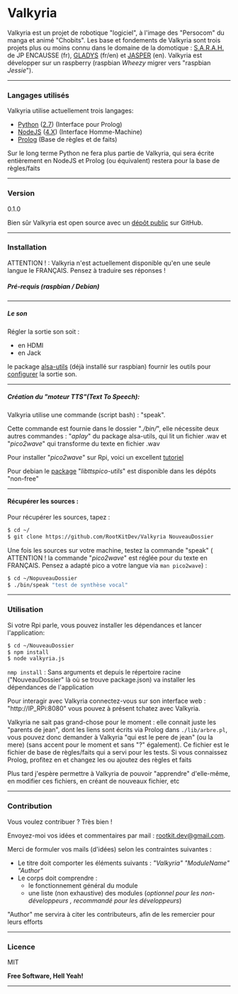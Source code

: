 # Valkyria

Valkyria est un projet de robotique "logiciel", à l'image des "Persocom" du manga et animé "Chobits".
Les base et fondements de Valkyria sont trois projets plus ou moins connu dans le domaine de la domotique :  [S.A.R.A.H.][sarah] de JP ENCAUSSE (fr), [GLADYS][gladys] (fr/en) et [JASPER][jasper] (en). Valkyria est développer sur un raspberry (raspbian *Wheezy* migrer vers "raspbian *Jessie*").

---
### Langages utilisés
Valkyria utilise actuellement trois langages:
 - [Python][py] ([2.7][py2.7]) (Interface pour Prolog)
 - [NodeJS][node] ([4.X][node4]) (Interface Homme-Machine)
 - [Prolog][prolog] (Base de règles et de faits)

Sur le long terme Python ne fera plus partie de Valkyria, qui sera écrite entièrement en NodeJS et Prolog (ou équivalent) restera pour la base de règles/faits

---
### Version
0.1.0

Bien sûr Valkyria est open source avec un [dépôt public][val] sur GitHub.

---
### Installation

ATTENTION ! :
Valkyria n'est actuellement disponible qu'en une seule langue le FRANÇAIS. Pensez à traduire ses réponses !

##### Pré-requis (raspbian / Debian)

---
##### Le son

Régler la sortie son soit :
 - en HDMI
 - en Jack

le package [alsa-utils][pack] (déjà installé sur raspbian) fournir les outils pour [configurer][alsa] la sortie son.

---
##### Création du "moteur TTS"(Text To Speech):
Valkyria utilise une commande (script bash)  : "speak".

Cette commande est fournie dans le dossier "*./bin/*", elle nécessite deux autres commandes : "*aplay*" du package alsa-utils, qui lit un fichier .wav et "*pico2wave*" qui transforme du texte en fichier .wav

Pour installer "*pico2wave*" sur Rpi, voici un excellent [tutoriel][tts]

Pour debian le [package][libpico] "*libttspico-utils*" est disponible dans les dépôts "non-free"

---
#### Récupérer les sources :
Pour récupérer les sources, tapez :
```sh
$ cd ~/
$ git clone https://github.com/RootKitDev/Valkyria NouveauDossier
```
Une fois les sources sur votre machine, testez la commande "speak" ( ATTENTION ! la commande "*pico2wave*" est réglée pour du texte en FRANÇAIS. Pensez a adapté pico a votre langue via ```man pico2wave```) :
```sh
$ cd ~/NopuveauDossier
$ ./bin/speak "test de synthèse vocal" 
```

---
### Utilisation
Si votre Rpi parle, vous pouvez installer les dépendances et lancer l'application:
```sh
$ cd ~/NouveauDossier
$ npm install
$ node valkyria.js
```

```nmp install``` : Sans arguments et depuis le répertoire racine ("NouveauDossier" là où se trouve package.json) va installer les dépendances de l'application

Pour interagir avec Valkyria connectez-vous sur son interface web : "http://IP_RPi:8080"
vous pouvez à présent tchatez avec Valkyria.

Valkyria ne sait pas grand-chose pour le moment :
elle connait juste les "parents de jean", dont les liens sont écrits via Prolog dans ``./lib/arbre.pl``,
vous pouvez donc demander à Valkyria "qui est le pere de jean" (ou la mere) (sans accent pour le moment et sans "?" également). Ce fichier est le fichier de base de règles/faits qui a servi pour les tests. Si vous connaissez Prolog, profitez en et changez les ou ajoutez des règles et faits

Plus tard j'espère permettre à Valkyria de pouvoir "apprendre" d'elle-même, en modifier ces fichiers, en créant de nouveaux fichier, etc 

---
### Contribution

Vous voulez contribuer ? Très bien !

Envoyez-moi vos idées et commentaires par mail : <rootkit.dev@gmail.com>.

Merci de formuler vos mails (d'idées) selon les contraintes suivantes :

 - Le titre doit comporter les éléments suivants : *"Valkyria" "ModuleName" "Author"*
 - Le corps doit comprendre :
    -  le fonctionnement général du module
    -  une liste (non exhaustive) des modules (*optionnel pour les non-développeurs , recommandé pour les développeurs*)

"Author" me servira à citer les contributeurs, afin de les remercier pour leurs efforts

---
### Licence

MIT

**Free Software, Hell Yeah!**

---

[val]: <https://github.com/RootKitDev/Valkyria>
[git-repo-url]: <https://github.com/joemccann/dillinger.git>
[node.js]: <http://nodejs.org>
[express]: <http://expressjs.com>
[sarah]: <http://news.encausse.net/sarah/>
[gladys]: <http://gladysproject.com>
[jasper]: <https://jasperproject.github.io/>
[node4]: <https://nodejs.org/en/blog/release/v4.0.0/>
[prolog]: <http://www.swi-prolog.org/>
[py]: <https://www.python.org/>
[node]: <https://nodejs.org/en/>
[py2.7]: <https://www.python.org/downloads/>
[alsa]: <http://blog.scphillips.com/posts/2013/01/sound-configuration-on-raspberry-pi-with-alsa/>
[pack]: <https://packages.debian.org/fr/wheezy/libttspico-utils>
[tts]: <http://rpihome.blogspot.fr/2015/02/installing-pico-tts.html>
[libpico]: <https://packages.debian.org/fr/wheezy/libttspico-utils>
